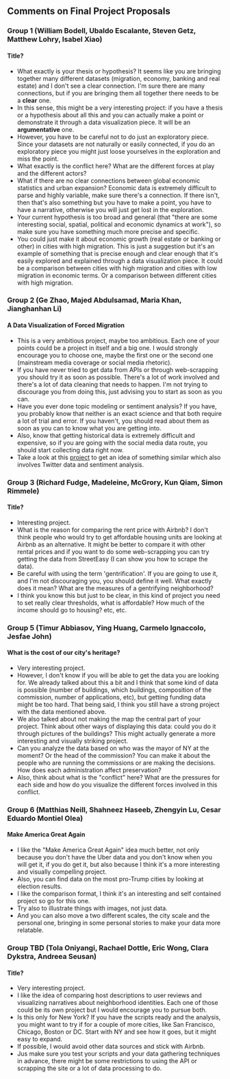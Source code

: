 ## Comments on Final Project Proposals

### Group 1 (William Bodell, Ubaldo Escalante, Steven Getz, Matthew Lohry, Isabel Xiao)
#### Title?
* What exactly is your thesis or hypothesis? It seems like you are bringing together many different datasets (migration, economy, banking and real estate) and I don't see a clear connection. I'm sure there are many connections, but if you are bringing them all together there needs to be a **clear** one.
* In this sense, this might be a very interesting project: if you have a thesis or a hypothesis about all this and you can actually make a point or demonstrate it through a data visualization piece. It will be an **argumentative** one.
* However, you have to be careful not to do just an exploratory piece. Since your datasets are not naturally or easily connected, if you do an exploratory piece you might just loose yourselves in the exploration and miss the point.
* What exactly is the conflict here? What are the different forces at play and the different actors?
* What if there are no clear connections between global economic statistics and urban expansion? Economic data is extremely difficult to parse and highly variable, make sure there's a connection. If there isn't, then that's also something but you have to make a point, you have to have a narrative, otherwise you will just get lost in the exploration.
* Your current hypothesis is too broad and general (that "there are some interesting social, spatial, political and economic dynamics at work"), so make sure you have something much more precise and specific.
* You could just make it about economic growth (real estate or banking or other) in cities with high migration. This is just a suggestion but it's an example of something that is precise enough and clear enough that it's easily explored and explained through a data visualization piece. It could be a comparison between cities with high migration and cities with low migration in economic terms. Or a comparison between different cities with high migration.

### Group 2 (Ge Zhao, Majed Abdulsamad, Maria Khan, Jianghanhan Li)
#### A Data Visualization of Forced Migration
* This is a very ambitious project, maybe too ambitious. Each one of your points could be a project in itself and a big one. I would strongly encourage you to choose one, maybe the first one or the second one (mainstream media coverage or social media rhetoric).
* If you have never tried to get data from APIs or through web-scrapping you should try it as soon as possible. There's a lot of work involved and there's a lot of data cleaning that needs to happen. I'm not trying to discourage you from doing this, just advising you to start as soon as you can.
* Have you ever done topic modeling or sentiment analysis? If you have, you probably know that neither is an exact science and that both require a lot of trial and error. If you haven't, you should read about them as soon as you can to know what you are getting into.
* Also, know that getting historical data is extremely difficult and expensive, so if you are going with the social media data route, you should start collecting data right now.
* Take a look at this [project](http://www.emoto2012.org/downloads/emoto_published.pdf) to get an idea of something similar which also involves Twitter data and sentiment analysis.

### Group 3 (Richard Fudge, Madeleine, McGrory, Kun Qiam, Simon Rimmele)
#### Title?
* Interesting project.
* What is the reason for comparing the rent price with Airbnb? I don't think people who would try to get affordable housing units are looking at Airbnb as an alternative. It might be better to compare it with other rental prices and if you want to do some web-scrapping you can try getting the data from StreetEasy (I can show you how to scrape the data).
* Be careful with using the term 'gentrification'. If you are going to use it, and I'm not discouraging you, you should define it well. What exactly does it mean? What are the measures of a gentrifying neighborhood?
* I think you know this but just to be clear, in this kind of project you need to set really clear thresholds, what is affordable? How much of the income should go to housing? etc, etc.

### Group 5 (Timur Abbiasov, Ying Huang, Carmelo Ignaccolo, Jesfae John)
#### What is the cost of our city's heritage?
* Very interesting project.
* However, I don't know if you will be able to get the data you are looking for. We already talked about this a bit and I think that some kind of data is possible (number of buildings, which buildings, composition of the commission, number of applications, etc), but getting funding data might be too hard. That being said, I think you still have a strong project with the data mentioned above.
* We also talked about not making the map the central part of your project. Think about other ways of displaying this data: could you do it through pictures of the buildings? This might actually generate a more interesting and visually striking project.
* Can you analyze the data based on who was the mayor of NY at the moment? Or the head of the commission? You can make it about the people who are running the commissions or are making the decisions. How does each administration affect preservation?
* Also, think about what is the "conflict" here? What are the pressures for each side and how do you visualize the different forces involved in this conflict.

### Group 6 (Matthias Neill, Shahneez Haseeb, Zhengyin Lu, Cesar Eduardo Montiel Olea)
#### Make America Great Again
* I like the "Make America Great Again" idea much better, not only because you don't have the Uber data and you don't know when you will get it, if you do get it, but also because I think it's a more interesting and visually compelling project.
* Also, you can find data on the most pro-Trump cities by looking at election results.
* I like the comparison format, I think it's an interesting and self contained project so go for this one.
* Try also to illustrate things with images, not just data.
* And you can also move a two different scales, the city scale and the personal one, bringing in some personal stories to make your data more relatable.

### Group TBD (Tola Oniyangi, Rachael Dottle, Eric Wong, Clara Dykstra, Andreea Seusan)
#### Title?
* Very interesting project.
* I like the idea of comparing host descriptions to user reviews and visualizing narratives about neighborhood identities. Each one of those could be its own project but I would encourage you to pursue both.
* Is this only for New York? If you have the scripts ready and the analysis, you might want to try if for a couple of more cities, like San Francisco, Chicago, Boston or DC. Start with NY and see how it goes, but it might easy to expand.
* If possible, I would avoid other data sources and stick with Airbnb.
* Jus make sure you test your scripts and your data gathering techniques in advance, there might be some restrictions to using the API or scrapping the site or a lot of data processing to do.
